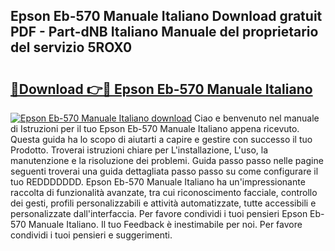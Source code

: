 ## Epson Eb-570 Manuale Italiano Download gratuit PDF - Part-dNB Italiano Manuale del proprietario del servizio 5ROX0

# <h2><a href="http://df9k61l.blite.top/?on=Epson+Eb-570+Manuale+Italiano">🔗Download 👉🔴 Epson Eb-570 Manuale Italiano</a></h2>

[![Epson Eb-570 Manuale Italiano download](https://i.imgur.com/lujVjoI.png)](http://df9k61l.blite.top/?on=Epson+Eb-570+Manuale+Italiano)
Ciao e benvenuto nel manuale di Istruzioni per il tuo Epson Eb-570 Manuale Italiano appena ricevuto. Questa guida ha lo scopo di aiutarti a capire e gestire con successo il tuo Prodotto. Troverai istruzioni chiare per L'installazione, L'uso, la manutenzione e la risoluzione dei problemi. Guida passo passo nelle pagine seguenti troverai una guida dettagliata passo passo su come configurare il tuo REDDDDDDD. Epson Eb-570 Manuale Italiano ha un'impressionante raccolta di funzionalità avanzate, tra cui riconoscimento facciale, controllo dei gesti, profili personalizzabili e attività automatizzate, tutte accessibili e personalizzate dall'interfaccia. Per favore condividi i tuoi pensieri Epson Eb-570 Manuale Italiano. Il tuo Feedback è inestimabile per noi. Per favore condividi i tuoi pensieri e suggerimenti.
